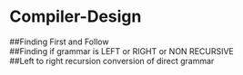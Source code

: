 # Compiler-Design

##Finding First and Follow<br>
##Finding if grammar is LEFT or RIGHT or NON RECURSIVE<br>
##Left to right recursion conversion of direct grammar
